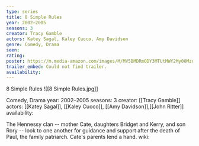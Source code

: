 ```yaml
---
type: series
title: 8 Simple Rules
year: 2002–2005
seasons: 3
creator: Tracy Gamble
actors: Katey Sagal, Kaley Cuoco, Amy Davidson
genre: Comedy, Drama
seen:
rating: 
poster: https://m.media-amazon.com/images/M/MV5BMDRmODY3MTUtMWY2My00MzdlLWJkZmQtM2QxOTAyOWQzNzY3XkEyXkFqcGdeQXVyMTk3NDAwMzI@._V1_SX300.jpg
trailer_embed: Could not find trailer.
availability:
---
```

8 Simple Rules
![[8 Simple Rules.jpg]]

Comedy, Drama
year: 2002–2005
seasons: 3
creator: [[Tracy Gamble]]
actors: [[Katey Sagal]], [[Kaley Cuoco]], [[Amy Davidson]],[[John Ritter]]
availability:

The Hennessy clan -- mother Cate, daughters Bridget and Kerry, and son Rory -- look to one another for guidance and support after the death of Paul, the family patriarch. Cate's parents lend a hand.
wiki: 


